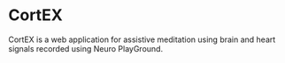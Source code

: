 # CortEX
CortEX is a web application for assistive meditation using brain and heart signals recorded using Neuro PlayGround.
